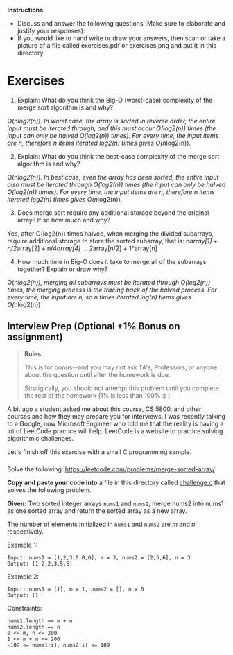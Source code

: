 **Instructions** 

- Discuss and answer the following questions (Make sure to elaborate and justify your responses):
- If you would like to hand write or draw your answers, then scan or take a picture of a file called exercises.pdf or exercises.png and put it in this directory.


# Exercises

1. Explain: What do you think the Big-O (worst-case) complexity of the merge sort algorithm is and why? 

O(n*log2(n)). In worst case, the array is sorted in reverse order, the entire input must be iterated through, and this must occur O(log2(n)) times (the input can only be halved O(log2(n)) times). For every time, the input items are n, therefore n items iterated log2(n) times gives O(n*log2(n)).

2. Explain: What do you think the best-case complexity of the merge sort algorithm is and why?

O(n*log2(n)). In best case, even the array has been sorted, the entire input also must be iterated through O(log2(n)) times (the input can only be halved O(log2(n)) times). For every time, the input items are n, therefore n items iterated log2(n) times gives O(n*log2(n)).

3. Does merge sort require any additional storage beyond the original array? If so how much and why?

Yes, after O(log2(n)) times halved, when merging the divided subarrays, require additional storage to store the sorted subarray, that is: n*array[1] + n/2*array[2] + n/4*array[4] ... 2*array[n/2] + 1*array[n]

4. How much time in Big-O does it take to merge all of the subarrays together? Explain or draw why?

O(n*log2(n)), merging all subarrays must be iterated through O(log2(n)) times, the merging process is the tracing back of the halved process. For every time, the input are n, so n times iterated log(n) tiems gives O(n*log2(n))


## Interview Prep (Optional +1% Bonus on assignment)

> **Rules** 
> 
> This is for bonus--and you may not ask TA's, Professors, or anyone about the question until after the homework is due.
> 
> Stratigically, you should not attempt this problem until you complete the rest of the homework (1% is less than 100% :) )

A bit ago a student asked me about this course, CS 5800, and other courses and how they may prepare you for interviews. I was recently talking to a Google, now Microsoft Engineer who told me that the reality is having a lot of LeetCode practice will help. LeetCode is a website to practice solving algorithmic challenges.

Let's finish off this exercise with a small C programming sample.

###

Solve the following: https://leetcode.com/problems/merge-sorted-array/

**Copy and paste your code into** a file in this directory called [challenge.c](./challenge.c) that solves the following problem.

**Given:** Two sorted integer arrays `nums1` and `nums2`, merge nums2 into nums1 as one sorted array and return the sorted array as a new array.

The number of elements initialized in `nums1` and `nums2` are *m* and *n* respectively.

Example 1:

```
Input: nums1 = [1,2,3,0,0,0], m = 3, nums2 = [2,5,6], n = 3
Output: [1,2,2,3,5,6]
```

Example 2:

```
Input: nums1 = [1], m = 1, nums2 = [], n = 0
Output: [1]
```

Constraints:

```
nums1.length == m + n
nums2.length == n
0 <= m, n <= 200
1 <= m + n <= 200
-109 <= nums1[i], nums2[i] <= 109
```
